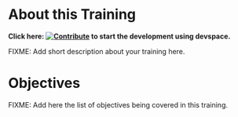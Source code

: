 # About this Training

**Click here: [![Contribute](https://www.eclipse.org/che/contribute.svg)](https://devspaces.apps.tools-na100.dev.ole.redhat.com/#https://github.com/RedHatQuickCourses/selinux-insights) to start the development using devspace.**

FIXME: Add short description about your training here.

# Objectives

FIXME: Add here the list of objectives being covered in this training.

